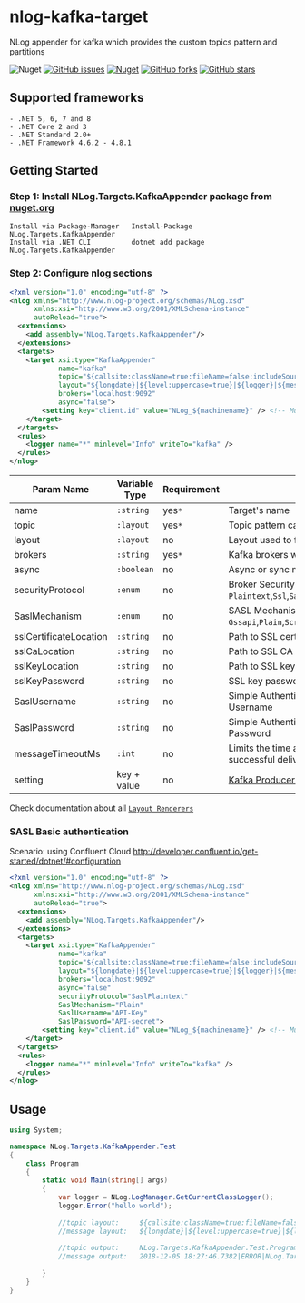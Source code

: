 # nlog-kafka-target
NLog appender for kafka which provides the custom topics pattern and partitions

![Nuget](https://img.shields.io/nuget/dt/NLog.Targets.KafkaAppender)
[![GitHub issues](https://img.shields.io/github/issues/hayrullahcansu/nlog-kafka-target)](https://github.com/hayrullahcansu/nlog-kafka-target/issues)
[![Nuget](https://img.shields.io/nuget/v/NLog.Targets.KafkaAppender)](https://www.nuget.org/packages/NLog.Targets.KafkaAppender/)
[![GitHub forks](https://img.shields.io/github/forks/hayrullahcansu/nlog-kafka-target)](https://github.com/hayrullahcansu/nlog-kafka-target/network)
[![GitHub stars](https://img.shields.io/github/stars/hayrullahcansu/nlog-kafka-target)](https://github.com/hayrullahcansu/nlog-kafka-target/stargazers)


## Supported frameworks 
```
- .NET 5, 6, 7 and 8
- .NET Core 2 and 3
- .NET Standard 2.0+
- .NET Framework 4.6.2 - 4.8.1
```

## Getting Started
### Step 1: Install NLog.Targets.KafkaAppender package from [nuget.org](https://www.nuget.org/packages/NLog.Targets.KafkaAppender/)
```
Install via Package-Manager   Install-Package NLog.Targets.KafkaAppender
Install via .NET CLI          dotnet add package NLog.Targets.KafkaAppender
```
### Step 2: Configure nlog sections

```xml
<?xml version="1.0" encoding="utf-8" ?>
<nlog xmlns="http://www.nlog-project.org/schemas/NLog.xsd"
      xmlns:xsi="http://www.w3.org/2001/XMLSchema-instance"
      autoReload="true">
  <extensions>
    <add assembly="NLog.Targets.KafkaAppender"/>
  </extensions>
  <targets>
    <target xsi:type="KafkaAppender"
            name="kafka"
            topic="${callsite:className=true:fileName=false:includeSourcePath=false:methodName=true}"
            layout="${longdate}|${level:uppercase=true}|${logger}|${message}"
            brokers="localhost:9092"
            async="false">
        <setting key="client.id" value="NLog_${machinename}" /> <!-- Multiple allowed -->
    </target>
  </targets>
  <rules>
    <logger name="*" minlevel="Info" writeTo="kafka" />
  </rules>
</nlog>
```
| Param Name              | Variable Type | Requirement | Description                                                               | Default                                                    |
|-------------------------|---------------|-------------|---------------------------------------------------------------------------|------------------------------------------------------------|
| name                    | `:string`     |    yes`*`   | Target's name                                                             |                                                            |
| topic                   | `:layout`     |    yes`*`   | Topic pattern can be layout                                               | `${logger}`                                                |
| layout                  | `:layout`     |      no     | Layout used to format log messages.                                       | `${longdate}|${level:uppercase=true}|${logger}|${message}` |
| brokers                 | `:string`     |    yes`*`   | Kafka brokers with comma-separated                                        |                                                            |
| async                   | `:boolean`    |      no     | Async or sync mode                                                        | `false`                                                    |
| securityProtocol        | `:enum`       |      no     | Broker Security Protocol. Ex. `Plaintext`,`Ssl`,`SaslPlaintext`,`SaslSsl` | `plaintext`                                                |
| SaslMechanism           | `:enum`       |      no     | SASL Mechanism. Ex. `Gssapi`,`Plain`,`ScramSha256`,`ScramSha512`,`OAuthBearer` |`Gssapi` |
| sslCertificateLocation  | `:string`     |      no     | Path to SSL certificate                                                   | |
| sslCaLocation           | `:string`     |      no     | Path to SSL CA certificate                                                | |
| sslKeyLocation          | `:string`     |      no     | Path to SSL key file                                                      | |
| sslKeyPassword          | `:string`     |      no     | SSL key password                                                          | |
| SaslUsername            | `:string`     |      no     | Simple Authentication and Security Layer (SASL) Username                  | |
| SaslPassword            | `:string`     |      no     | Simple Authentication and Security Layer (SASL) Password                  | |
| messageTimeoutMs        | `:int`        |      no     | Limits the time a produced message waits for successful delivery          | |
| setting                 | key + value   |      no     | [Kafka Producer Config](https://kafka.apache.org/documentation/#producerconfigs) | |

Check documentation about all [`Layout Renderers`](https://nlog-project.org/config/?tab=layout-renderers)

### SASL Basic authentication
Scenario: using Confluent Cloud http://developer.confluent.io/get-started/dotnet/#configuration

```xml
<?xml version="1.0" encoding="utf-8" ?>
<nlog xmlns="http://www.nlog-project.org/schemas/NLog.xsd"
      xmlns:xsi="http://www.w3.org/2001/XMLSchema-instance"
      autoReload="true">
  <extensions>
    <add assembly="NLog.Targets.KafkaAppender"/>
  </extensions>
  <targets>
    <target xsi:type="KafkaAppender"
            name="kafka"
            topic="${callsite:className=true:fileName=false:includeSourcePath=false:methodName=true}"
            layout="${longdate}|${level:uppercase=true}|${logger}|${message}"
            brokers="localhost:9092"
            async="false"
            securityProtocol="SaslPlaintext"
            SaslMechanism="Plain"
            SaslUsername="API-Key"
            SaslPassword="API-secret">
        <setting key="client.id" value="NLog_${machinename}" /> <!-- Multiple allowed -->
    </target>
  </targets>
  <rules>
    <logger name="*" minlevel="Info" writeTo="kafka" />
  </rules>
</nlog>
```

## Usage

```cs
using System;

namespace NLog.Targets.KafkaAppender.Test
{
    class Program
    {
        static void Main(string[] args)
        {
            var logger = NLog.LogManager.GetCurrentClassLogger();
            logger.Error("hello world");
            
            //topic layout:     ${callsite:className=true:fileName=false:includeSourcePath=false:methodName=true}
            //message layout:   ${longdate}|${level:uppercase=true}|${logger}|${message}
            
            //topic output:     NLog.Targets.KafkaAppender.Test.Program.Main
            //message output:   2018-12-05 18:27:46.7382|ERROR|NLog.Targets.KafkaAppender.Test.Program|hello world 
            
        }
    }
}

```
